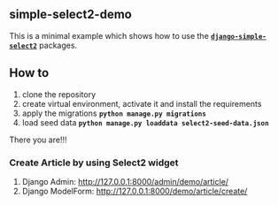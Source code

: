 ## simple-select2-demo

This is a minimal example which shows how to use the [**`django-simple-select2`**](https://github.com/jerinpetergeorge/django-simple-select2) packages.

## How to
1. clone the repository
2. create virtual environment, activate it and install the requirements
3. apply the migrations **`python manage.py migrations`**
4. load seed data **`python manage.py loaddata select2-seed-data.json`**

There you are!!!

### Create Article by using Select2 widget
1. Django Admin: http://127.0.0.1:8000/admin/demo/article/
2. Django ModelForm: http://127.0.0.1:8000/demo/article/create/

